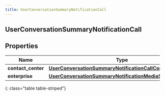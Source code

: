 ```yaml
---
title: UserConversationSummaryNotificationCall
---
```

## UserConversationSummaryNotificationCall

## Properties

|Name | Type | Description | Notes|
|------------ | ------------- | ------------- | -------------|
| **contact_center** | [**UserConversationSummaryNotificationCallContactCenter**](UserConversationSummaryNotificationCallContactCenter.html) |  | [optional] |
| **enterprise** | [**UserConversationSummaryNotificationMediaSummaryDetail**](UserConversationSummaryNotificationMediaSummaryDetail.html) |  | [optional] |
{: class="table table-striped"}


